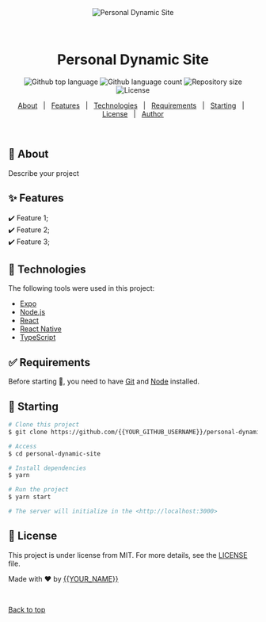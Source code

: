 <div align="center" id="top"> 
  <img src="./.github/app.gif" alt="Personal Dynamic Site" />

  &#xa0;

  <!-- <a href="https://personaldynamicsite.netlify.app">Demo</a> -->
</div>

<h1 align="center">Personal Dynamic Site</h1>

<p align="center">
  <img alt="Github top language" src="https://img.shields.io/github/languages/top/{{YOUR_GITHUB_USERNAME}}/personal-dynamic-site?color=56BEB8">

  <img alt="Github language count" src="https://img.shields.io/github/languages/count/{{YOUR_GITHUB_USERNAME}}/personal-dynamic-site?color=56BEB8">

  <img alt="Repository size" src="https://img.shields.io/github/repo-size/{{YOUR_GITHUB_USERNAME}}/personal-dynamic-site?color=56BEB8">

  <img alt="License" src="https://img.shields.io/github/license/{{YOUR_GITHUB_USERNAME}}/personal-dynamic-site?color=56BEB8">

  <!-- <img alt="Github issues" src="https://img.shields.io/github/issues/{{YOUR_GITHUB_USERNAME}}/personal-dynamic-site?color=56BEB8" /> -->

  <!-- <img alt="Github forks" src="https://img.shields.io/github/forks/{{YOUR_GITHUB_USERNAME}}/personal-dynamic-site?color=56BEB8" /> -->

  <!-- <img alt="Github stars" src="https://img.shields.io/github/stars/{{YOUR_GITHUB_USERNAME}}/personal-dynamic-site?color=56BEB8" /> -->
</p>

<!-- Status -->

<!-- <h4 align="center"> 
	🚧  Personal Dynamic Site 🚀 Under construction...  🚧
</h4> 

<hr> -->

<p align="center">
  <a href="#dart-about">About</a> &#xa0; | &#xa0; 
  <a href="#sparkles-features">Features</a> &#xa0; | &#xa0;
  <a href="#rocket-technologies">Technologies</a> &#xa0; | &#xa0;
  <a href="#white_check_mark-requirements">Requirements</a> &#xa0; | &#xa0;
  <a href="#checkered_flag-starting">Starting</a> &#xa0; | &#xa0;
  <a href="#memo-license">License</a> &#xa0; | &#xa0;
  <a href="https://github.com/{{YOUR_GITHUB_USERNAME}}" target="_blank">Author</a>
</p>

<br>

## :dart: About ##

Describe your project

## :sparkles: Features ##

:heavy_check_mark: Feature 1;\
:heavy_check_mark: Feature 2;\
:heavy_check_mark: Feature 3;

## :rocket: Technologies ##

The following tools were used in this project:

- [Expo](https://expo.io/)
- [Node.js](https://nodejs.org/en/)
- [React](https://pt-br.reactjs.org/)
- [React Native](https://reactnative.dev/)
- [TypeScript](https://www.typescriptlang.org/)

## :white_check_mark: Requirements ##

Before starting :checkered_flag:, you need to have [Git](https://git-scm.com) and [Node](https://nodejs.org/en/) installed.

## :checkered_flag: Starting ##

```bash
# Clone this project
$ git clone https://github.com/{{YOUR_GITHUB_USERNAME}}/personal-dynamic-site

# Access
$ cd personal-dynamic-site

# Install dependencies
$ yarn

# Run the project
$ yarn start

# The server will initialize in the <http://localhost:3000>
```

## :memo: License ##

This project is under license from MIT. For more details, see the [LICENSE](LICENSE.md) file.


Made with :heart: by <a href="https://github.com/{{YOUR_GITHUB_USERNAME}}" target="_blank">{{YOUR_NAME}}</a>

&#xa0;

<a href="#top">Back to top</a>
